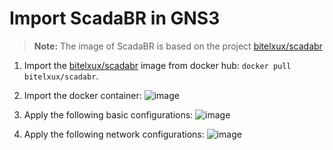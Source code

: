 # Import ScadaBR in GNS3

> **Note:** The image of ScadaBR is based on the project [bitelxux/scadabr](https://github.com/bitelxux/scadabr)

1. Import the [bitelxux/scadabr](https://hub.docker.com/r/bitelxux/scadabr/) image from docker hub: `docker pull bitelxux/scadabr`.

2. Import the docker container:
    ![image](https://user-images.githubusercontent.com/6643905/217917979-b9f6edec-bc9d-4561-832a-4591be7fa32a.png)

3. Apply the following basic configurations:
    ![image](https://user-images.githubusercontent.com/6643905/217918649-19b5a735-e39b-4dda-ab68-099f12e36860.png)

4. Apply the following network configurations:
    ![image](https://user-images.githubusercontent.com/6643905/217919051-565afa38-7e78-4a44-af06-9bd831e8f3dc.png)
